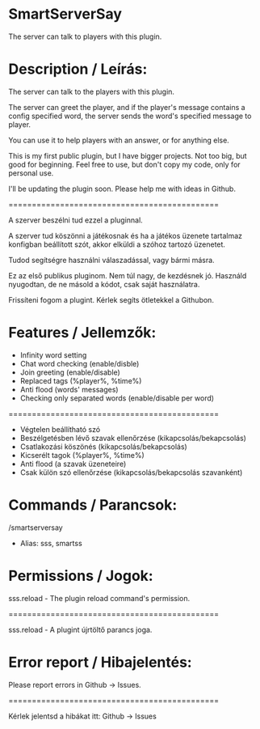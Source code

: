 # SmartServerSay
The server can talk to players with this plugin.

# Description / Leírás:

The server can talk to the players with this plugin.

The server can greet the player, and if the player's message contains a config specified word, the server sends the word's specified message to player.

You can use it to help players with an answer, or for anything else.

This is my first public plugin, but I have bigger projects. Not too big, but good for beginning. Feel free to use, but don't copy my code, only for personal use.

I'll be updating the plugin soon. Please help me with ideas in Github.

=============================================

A szerver beszélni tud ezzel a pluginnal.

A szerver tud köszönni a játékosnak és ha a játékos üzenete tartalmaz konfigban beállított szót, akkor elküldi a szóhoz tartozó üzenetet.

Tudod segítségre használni válaszadással, vagy bármi másra.

Ez az első publikus pluginom. Nem túl nagy, de kezdésnek jó. Használd nyugodtan, de ne másold a kódot, csak saját használatra.

Frissíteni fogom a plugint. Kérlek segíts ötletekkel a Githubon.

# Features / Jellemzők:

- Infinity word setting
- Chat word checking (enable/disble)
- Join greeting (enable/disable)
- Replaced tags (%player%, %time%)
- Anti flood (words' messages)
- Checking only separated words (enable/disable per word)

=============================================

- Végtelen beállítható szó
- Beszélgetésben lévő szavak ellenőrzése (kikapcsolás/bekapcsolás)
- Csatlakozási köszönés (kikapcsolás/bekapcsolás)
- Kicserélt tagok (%player%, %time%)
- Anti flood (a szavak üzeneteire)
- Csak külön szó ellenőrzése (kikapcsolás/bekapcsolás szavanként)

# Commands / Parancsok:

/smartserversay
- Alias: sss, smartss

# Permissions / Jogok:

sss.reload - The plugin reload command's permission.

=============================================

sss.reload - A plugint újrtöltő parancs joga.

# Error report / Hibajelentés:

Please report errors in Github -> Issues.

=============================================

Kérlek jelentsd a hibákat itt: Github -> Issues
